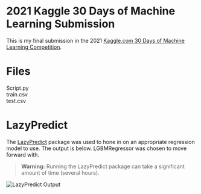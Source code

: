 # 2021 Kaggle 30 Days of Machine Learning Submission

This is my final submission in the 2021 [Kaggle.com 30 Days of Machine Learning Competition](https://www.kaggle.com/thirty-days-of-ml).


# Files
Script.py
<br />train.csv
<br />test.csv


# LazyPredict

The [LazyPredict](https://github.com/shankarpandala/lazypredict) package was used to hone in on an appropriate regression model to use. The output is below. LGBMRegressor was chosen to move forward with.

> **Warning:** Running the LazyPredict package can take a significant amount of time (several hours).

![LazyPredict Output](https://user-images.githubusercontent.com/31804903/131384250-e04ffa72-0dc7-4123-ae40-911bf5802089.PNG)
